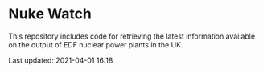 # Nuke Watch

This repository includes code for retrieving the latest information available on the output of EDF nuclear power plants in the UK.

Last updated: 2021-04-01 16:18